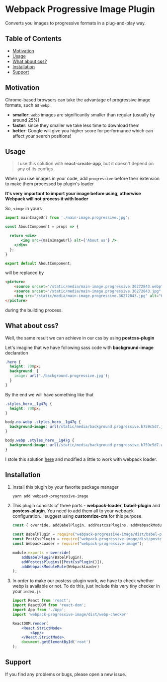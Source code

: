 # Webpack Progressive Image Plugin

Converts you images to progressive formats in a plug-and-play way.


## Table of Contents
- [Motivation](#motivation)
- [Usage](#usage)
- [What about css?](#what-about-css)
- [Installation](#installation)
- [Support](#support)

## Motivation

Chrome-based browsers can take the advantage of progressive image formats, such as `webp`.

- __smaller__: `webp` images are significantly smaller than regular (usually by around 25%)
- __faster__: since they smaller we take less time to download them
- __better__: Google will give you higher score for performance which can affect your search positions!


## Usage

> I use this solution with **react-create-app**, but it doesn't depend on any of its configs

When you use images in your code, add `progressive` before their extension to make them processed by plugin's loader

**It's very important to import your image before using, otherwise Webpack will not process it with loader**

So, `<img>` in yours
```jsx harmony
import mainImageUrl from './main-image.progressive.jpg';

const AboutComponent = props => {

  return <div>
       <img src={mainImageUrl} alt={'About us'} />
    </div>
  };
}

export default AboutComponent;
```

will be replaced by
```html
<picture>
    <source srcset="/static/media/main-image.progressive.36272843.webp" type="image/webp">
    <source srcset="/static/media/main-image.progressive.36272843.jpg" type="image/jpeg">
    <img src="/static/media/main-image.progressive.36272843.jpg" alt="О нас">
</picture>
```

during the building process.

## What about css?
Well, the same result we can achieve in our css by using **postcss-plugin**

Let's imagine that we have following sass code with **background-image** declaration

```css
.hero {
  height: 700px;
  background: {
    image: url('./background.progressive.jpg');
  }
}
```

By the end we will have something like that

```css
.styles_hero__1g47g {
  height: 700px;
}

body.no-webp .styles_hero__1g47g {
  background-image: url(/static/media/background.progressive.b759c5d7.jpg);
}

body.webp .styles_hero__1g47g {
  background-image: url(/static/media/background.progressive.b759c5d7.webp);
}
```

I stole this solution [here](https://github.com/ai/webp-in-css) and modified a little to work with webpack loader.

## Installation

1. Install this plugin by your favorite package manager

    ```bash
    yarn add webpack-progressive-image
    ```

2. This plugin consists of three parts - **webpack-loader**, **babel-plugin** and **postcss-plugin**.
You need to add them all to your webpack configuration. I suggest using **customrize-cra** for this purpose.

    ```javascript
    const { override, addBabelPlugin, addPostcssPlugins, addWebpackModuleRule} = require("customize-cra");

    const BabelPlugin = require("webpack-progressive-image/dist/babel-plugin");
    const PostCssPlugin = require("webpack-progressive-image/dist/postcss-plugin");
    const WebpackLoader = require("webpack-progressive-image");

    module.exports = override(
        addBabelPlugin(BabelPlugin),
        addPostcssPlugins([PostCssPlugin()]),
        addWebpackModuleRule(WebpackLoader)
    );
    ```

3. In order to make our postcss-plugin work, we have to check whether webp is available or not. To do this, just include
this very tiny checker in your `index.js`

    ```jsx harmony
    import React from 'react';
    import ReactDOM from 'react-dom';
    import App from './App';
    import 'webpack-progressive-image/dist/webp-checker'

    ReactDOM.render(
        <React.StrictMode>
            <App/>
        </React.StrictMode>,
        document.getElementById('root')
    );
    ```


## Support

If you find any problems or bugs, please open a new issue.
